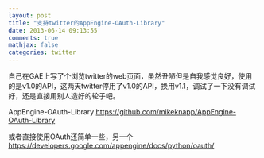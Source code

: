 ```yaml
---
layout: post
title: "支持twitter的AppEngine-OAuth-Library"
date: 2013-06-14 09:13:55
comments: true
mathjax: false
categories: twitter
---
```


自己在GAE上写了个浏览twitter的web页面，虽然丑陋但是自我感觉良好，使用的是v1.0的API，这两天twitter停用了v1.0的API，换用v1.1，调试了一下没有调试好，还是直接用别人造好的轮子吧。

AppEngine-OAuth-Library <https://github.com/mikeknapp/AppEngine-OAuth-Library>

<!--more-->

或者直接使用OAuth还简单一些，另一个<https://developers.google.com/appengine/docs/python/oauth/>
